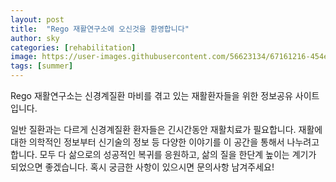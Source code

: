 ```yaml
---
layout: post
title:  "Rego 재활연구소에 오신것을 환영합니다"
author: sky
categories: [rehabilitation]
image: https://user-images.githubusercontent.com/56623134/67161216-454e1d00-f393-11e9-84c8-befb753fd744.png
tags: [summer]
---
```


Rego 재활연구소는 신경계질환 마비를 겪고 있는 재활환자들을 위한 정보공유 사이트입니다.

일반 질환과는 다르게 신경계질환 환자들은 긴시간동안 재활치료가 필요합니다.
재활에 대한 의학적인 정보부터 신기술의 정보 등 다양한 이야기를 이 공간을 통해서 나누려고 합니다.
모두 다 삶으로의 성공적인 복귀를 응원하고, 삶의 질을 한단계 높이는 계기가 되었으면 좋겠습니다.
혹시 궁금한 사항이 있으시면 문의사항 남겨주세요!

